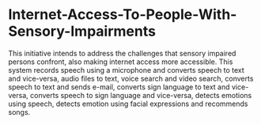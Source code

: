 # Internet-Access-To-People-With-Sensory-Impairments
This initiative intends to address the challenges that sensory impaired persons confront, also making internet access more accessible. This system records speech using a microphone and converts speech to text and vice-versa, audio files to text, voice search and video search, converts speech to text and sends e-mail, converts sign language to text and vice-versa, converts speech to sign language and vice-versa, detects emotions using speech, detects emotion using facial expressions and recommends songs.
